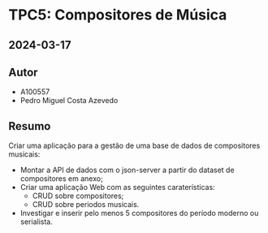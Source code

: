# TPC5: Compositores de Música

## 2024-03-17

## Autor

- A100557
- Pedro Miguel Costa Azevedo

## Resumo

Criar uma aplicação para a gestão de uma base de dados de compositores musicais:
- Montar a API de dados com o json-server a partir do dataset de compositores em anexo;
- Criar uma aplicação Web com as seguintes caraterísticas:
    - CRUD sobre compositores;
    - CRUD sobre periodos musicais.
- Investigar e inserir pelo menos 5 compositores do período moderno ou serialista.


